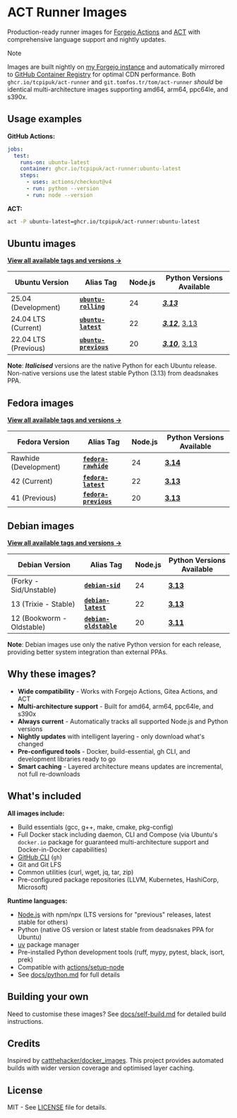 # ACT Runner Images

Production-ready runner images for [Forgejo Actions](https://forgejo.org/docs/latest/user/actions/)
and [ACT](https://github.com/nektos/act) with comprehensive language support and nightly updates.

> [!NOTE]
> Images are built nightly on [my Forgejo instance](https://git.tomfos.tr/tom/act-runner) and
> automatically mirrored to [GitHub Container Registry](https://github.com/tcpipuk/act-runner/pkgs/container/act-runner)
> for optimal CDN performance. Both `ghcr.io/tcpipuk/act-runner` and `git.tomfos.tr/tom/act-runner`
> *should* be identical multi-architecture images supporting amd64, arm64, ppc64le, and s390x.

## Usage examples

**GitHub Actions:**

```yaml
jobs:
  test:
    runs-on: ubuntu-latest
    container: ghcr.io/tcpipuk/act-runner:ubuntu-latest
    steps:
      - uses: actions/checkout@v4
      - run: python --version
      - run: node --version
```

**ACT:**

```bash
act -P ubuntu-latest=ghcr.io/tcpipuk/act-runner:ubuntu-latest
```

## Ubuntu images

**[View all available tags and versions →](https://git.tomfos.tr/tom/-/packages/container/act-runner/versions)**

| Ubuntu Version | Alias Tag | Node.js | Python Versions Available |
|----------------|-----------|---------|---------------------------|
| 25.04 (Development) | **[`ubuntu-rolling`](https://git.tomfos.tr/tom/-/packages/container/act-runner/ubuntu-rolling)** | 24 | [***3.13***](https://git.tomfos.tr/tom/-/packages/container/act-runner/ubuntu25.04-node24-py3.13) |
| 24.04 LTS (Current) | **[`ubuntu-latest`](https://git.tomfos.tr/tom/-/packages/container/act-runner/ubuntu-latest)** | 22 | [***3.12***](https://git.tomfos.tr/tom/-/packages/container/act-runner/ubuntu24.04-node22-py3.12), [3.13](https://git.tomfos.tr/tom/-/packages/container/act-runner/ubuntu24.04-node22-py3.13) |
| 22.04 LTS (Previous) | **[`ubuntu-previous`](https://git.tomfos.tr/tom/-/packages/container/act-runner/ubuntu-previous)** | 20 | [***3.10***](https://git.tomfos.tr/tom/-/packages/container/act-runner/ubuntu22.04-node20-py3.10), [3.13](https://git.tomfos.tr/tom/-/packages/container/act-runner/ubuntu22.04-node20-py3.13) |

**Note**: ***Italicised*** versions are the native Python for each Ubuntu release. Non-native
versions use the latest stable Python (3.13) from deadsnakes PPA.

## Fedora images

**[View all available tags and versions →](https://git.tomfos.tr/tom/-/packages/container/act-runner/versions)**

| Fedora Version | Alias Tag | Node.js | Python Versions Available |
|----------------|-----------|---------|---------------------------|
| Rawhide (Development) | **[`fedora-rawhide`](https://git.tomfos.tr/tom/-/packages/container/act-runner/fedora-rawhide)** | 24 | [**3.14**](https://git.tomfos.tr/tom/-/packages/container/act-runner/fedorarawhide-node24-py3.14) |
| 42 (Current) | **[`fedora-latest`](https://git.tomfos.tr/tom/-/packages/container/act-runner/fedora-latest)** | 22 | [**3.13**](https://git.tomfos.tr/tom/-/packages/container/act-runner/fedora42-node22-py3.13) |
| 41 (Previous) | **[`fedora-previous`](https://git.tomfos.tr/tom/-/packages/container/act-runner/fedora-previous)** | 20 | [**3.13**](https://git.tomfos.tr/tom/-/packages/container/act-runner/fedora41-node20-py3.13) |

## Debian images

**[View all available tags and versions →](https://git.tomfos.tr/tom/-/packages/container/act-runner/versions)**

| Debian Version | Alias Tag | Node.js | Python Versions Available |
|----------------|-----------|---------|---------------------------|
|  (Forky - Sid/Unstable) | **[`debian-sid`](https://git.tomfos.tr/tom/-/packages/container/act-runner/debian-sid)** | 24 | [**3.13**](https://git.tomfos.tr/tom/-/packages/container/act-runner/debian-node24-py3.13) |
| 13 (Trixie - Stable) | **[`debian-latest`](https://git.tomfos.tr/tom/-/packages/container/act-runner/debian-latest)** | 22 | [**3.13**](https://git.tomfos.tr/tom/-/packages/container/act-runner/debian13-node22-py3.13) |
| 12 (Bookworm - Oldstable) | **[`debian-oldstable`](https://git.tomfos.tr/tom/-/packages/container/act-runner/debian-oldstable)** | 20 | [**3.11**](https://git.tomfos.tr/tom/-/packages/container/act-runner/debian12-node20-py3.11) |

**Note**: Debian images use only the native Python version for each release,
providing better system integration than external PPAs.

## Why these images?

- **Wide compatibility** - Works with Forgejo Actions, Gitea Actions, and ACT
- **Multi-architecture support** - Built for amd64, arm64, ppc64le, and s390x
- **Always current** - Automatically tracks all supported Node.js and Python versions
- **Nightly updates** with intelligent layering - only download what's changed
- **Pre-configured tools** - Docker, build-essential, gh CLI, and development libraries ready to go
- **Smart caching** - Layered architecture means updates are incremental, not full re-downloads

## What's included

**All images include:**

- Build essentials (gcc, g++, make, cmake, pkg-config)
- Full Docker stack including daemon, CLI and Compose (via Ubuntu's `docker.io` package for
  guaranteed multi-architecture support and Docker-in-Docker capabilities)
- [GitHub CLI](https://cli.github.com/manual/) (`gh`)
- Git and Git LFS
- Common utilities (curl, wget, jq, tar, zip)
- Pre-configured package repositories (LLVM, Kubernetes, HashiCorp, Microsoft)

**Runtime languages:**

- [Node.js](https://nodejs.org/) with npm/npx (LTS versions for "previous" releases, latest
  stable for others)
- Python (native OS version or latest stable from deadsnakes PPA for Ubuntu)
- [uv](https://docs.astral.sh/uv/) package manager
- Pre-installed Python development tools (ruff, mypy, pytest, black, isort, prek)
- Compatible with [actions/setup-node](https://github.com/actions/setup-node)
- See [docs/python.md](docs/python.md) for full details

## Building your own

Need to customise these images? See [docs/self-build.md](docs/self-build.md) for detailed build instructions.

## Credits

Inspired by [catthehacker/docker_images](https://github.com/catthehacker/docker_images). This
project provides automated builds with wider version coverage and optimised layer caching.

## License

MIT - See [LICENSE](LICENSE) file for details.
